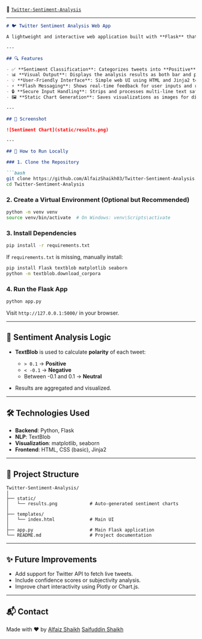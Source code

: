 🔗 [`Twitter-Sentiment-Analysis`](https://github.com/AlfaizShaikh03/Twitter-Sentiment-Analysis.git)

---

````markdown
# 🐦 Twitter Sentiment Analysis Web App

A lightweight and interactive web application built with **Flask** that performs **sentiment analysis** on user-submitted tweets using **TextBlob**. The app visualizes the sentiment distribution using **bar and pie charts** powered by `matplotlib` and `seaborn`.

---

## 🔍 Features

- ✅ **Sentiment Classification**: Categorizes tweets into **Positive**, **Neutral**, or **Negative** using TextBlob polarity scores.
- 📊 **Visual Output**: Displays the analysis results as both bar and pie charts.
- 💡 **User-Friendly Interface**: Simple web UI using HTML and Jinja2 templating.
- ⚡ **Flash Messaging**: Shows real-time feedback for user inputs and results.
- 🔒 **Secure Input Handling**: Strips and processes multi-line text safely.
- 🖼️ **Static Chart Generation**: Saves visualizations as images for display on the result page.

---

## 📸 Screenshot

![Sentiment Chart](static/results.png)

---

## 🚀 How to Run Locally

### 1. Clone the Repository

```bash
git clone https://github.com/AlfaizShaikh03/Twitter-Sentiment-Analysis.git
cd Twitter-Sentiment-Analysis
````

### 2. Create a Virtual Environment (Optional but Recommended)

```bash
python -m venv venv
source venv/bin/activate  # On Windows: venv\Scripts\activate
```

### 3. Install Dependencies

```bash
pip install -r requirements.txt
```

If `requirements.txt` is missing, manually install:

```bash
pip install Flask textblob matplotlib seaborn
python -m textblob.download_corpora
```

### 4. Run the Flask App

```bash
python app.py
```

Visit `http://127.0.0.1:5000/` in your browser.

---

## 🧠 Sentiment Analysis Logic

* **TextBlob** is used to calculate **polarity** of each tweet:

  * `> 0.1` → **Positive**
  * `< -0.1` → **Negative**
  * Between -0.1 and 0.1 → **Neutral**
* Results are aggregated and visualized.

---

## 🛠️ Technologies Used

* **Backend**: Python, Flask
* **NLP**: TextBlob
* **Visualization**: matplotlib, seaborn
* **Frontend**: HTML, CSS (basic), Jinja2

---

## 📂 Project Structure

```
Twitter-Sentiment-Analysis/
│
├── static/
│   └── results.png            # Auto-generated sentiment charts
│
├── templates/
│   └── index.html             # Main UI
│
├── app.py                     # Main Flask application
└── README.md                  # Project documentation
```

---

## ✨ Future Improvements

* Add support for Twitter API to fetch live tweets.
* Include confidence scores or subjectivity analysis.
* Improve chart interactivity using Plotly or Chart.js.

---

## 📬 Contact

Made with ❤️ by [Alfaiz Shaikh](https://github.com/AlfaizShaikh03)
[Saifuddin Shaikh](https://github.com/shaikhsaifuddin-27)


